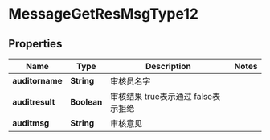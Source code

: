 # MessageGetResMsgType12

## Properties
Name | Type | Description | Notes
------------ | ------------- | ------------- | -------------
**auditorname** | **String** | 审核员名字 | 
**auditresult** | **Boolean** | 审核结果 true表示通过 false表示拒绝 | 
**auditmsg** | **String** | 审核意见 | 
